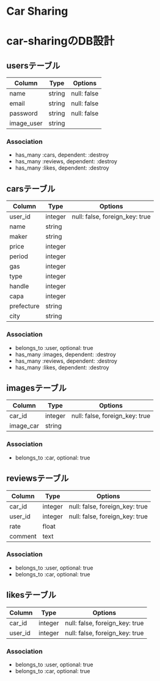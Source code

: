 # Car Sharing

# car-sharingのDB設計

## usersテーブル
|Column|Type|Options|
|------|----|-------|
|name|string|null: false|
|email|string|null: false|
|password|string|null: false|
|image_user|string||
### Association
- has_many :cars, dependent: :destroy
- has_many :reviews, dependent: :destroy
- has_many :likes, dependent: :destroy

## carsテーブル
|Column|Type|Options|
|------|----|-------|
|user_id|integer|null: false, foreign_key: true|
|name|string||
|maker|string||
|price|integer||
|period|integer||
|gas|integer||
|type|integer||
|handle|integer||
|capa|integer||
|prefecture|string||
|city|string||
### Association
- belongs_to :user, optional: true
- has_many :images, dependent: :destroy
- has_many :reviews, dependent: :destroy
- has_many :likes, dependent: :destroy

## imagesテーブル
|Column|Type|Options|
|------|----|-------|
|car_id|integer|null: false, foreign_key: true|
|image_car|string||
### Association
- belongs_to :car, optional: true

## reviewsテーブル
|Column|Type|Options|
|------|----|-------|
|car_id|integer|null: false, foreign_key: true|
|user_id|integer|null: false, foreign_key: true|
|rate|float||
|comment|text||
### Association
- belongs_to :user, optional: true
- belongs_to :car, optional: true

## likesテーブル
|Column|Type|Options|
|------|----|-------|
|car_id|integer|null: false, foreign_key: true|
|user_id|integer|null: false, foreign_key: true|
### Association
- belongs_to :user, optional: true
- belongs_to :car, optional: true